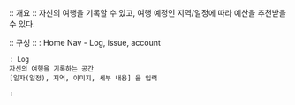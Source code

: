 
:: 개요 ::
    자신의 여행을 기록할 수 있고,
    여행 예정인 지역/일정에 따라 예산을 추천받을 수 있다.

:: 구성 ::
    : Home
    Nav - Log, issue, account
    

    : Log
    자신의 여행을 기록하는 공간
    [일자(일정), 지역, 이미지, 세부 내용] 을 입력

    :


